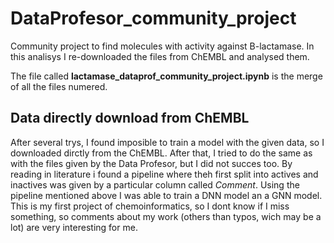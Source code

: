 # DataProfesor_community_project
Community project to find molecules with activity against B-lactamase. In this analisys I re-downloaded the files from ChEMBL and analysed them.

The file called **lactamase_dataprof_community_project.ipynb** is the merge of all the files numered.

## Data directly download from ChEMBL
After several trys, I found imposible to train a model with the given data, so I downloaded dirctly from the ChEMBL. After that, I tried to do the same as with the files given by the Data Profesor, but I did not succes too. By reading in literature i found a pipeline where theh first split into actives and inactives was given by a particular column called *Comment*.
Using the pipeline mentioned above I was able to train a DNN model an a GNN model. 
This is my first project of chemoinformatics, so I dont know if I miss something, so comments about my work (others than typos, wich may be a lot) are very interesting for me.
